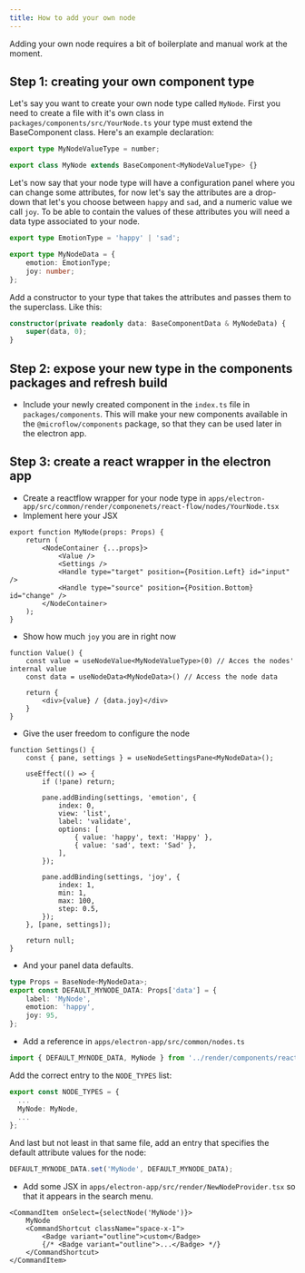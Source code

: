 ```yaml
---
title: How to add your own node
---
```


Adding your own node requires a bit of boilerplate and manual work at the moment.

## Step 1: creating your own component type

Let's say you want to create your own node type called `MyNode`. First you need to create a file with it's own class in `packages/components/src/YourNode.ts` your type must extend the BaseComponent class. Here's an example declaration:

```ts
export type MyNodeValueType = number;

export class MyNode extends BaseComponent<MyNodeValueType> {}
```

Let's now say that your node type will have a configuration panel where you can change some attributes, for now let's say the attributes are a drop-down that let's you choose between `happy` and `sad`, and a numeric value we call `joy`. To be able to contain the values of these attributes you will need a data type associated to your node.

```ts
export type EmotionType = 'happy' | 'sad';

export type MyNodeData = {
	emotion: EmotionType;
	joy: number;
};
```

Add a constructor to your type that takes the attributes and passes them to the superclass. Like this:

```ts
constructor(private readonly data: BaseComponentData & MyNodeData) {
	super(data, 0);
}
```

## Step 2: expose your new type in the components packages and refresh build

- Include your newly created component in the `index.ts` file in `packages/components`. This will make your new components available in the `@microflow/components` package, so that they can be used later in the electron app.

## Step 3: create a react wrapper in the electron app

- Create a reactflow wrapper for your node type in `apps/electron-app/src/common/render/componenets/react-flow/nodes/YourNode.tsx`
- Implement here your JSX

```tsx
export function MyNode(props: Props) {
	return (
		<NodeContainer {...props}>
			<Value />
			<Settings />
			<Handle type="target" position={Position.Left} id="input" />
			<Handle type="source" position={Position.Bottom} id="change" />
		</NodeContainer>
	);
}
```

- Show how much `joy` you are in right now

```tsx
function Value() {
    const value = useNodeValue<MyNodeValueType>(0) // Acces the nodes' internal value
    const data = useNodeData<MyNodeData>() // Access the node data

    return {
        <div>{value} / {data.joy}</div>
    }
}
```

- Give the user freedom to configure the node

```tsx
function Settings() {
	const { pane, settings } = useNodeSettingsPane<MyNodeData>();

	useEffect(() => {
		if (!pane) return;

		pane.addBinding(settings, 'emotion', {
			index: 0,
			view: 'list',
			label: 'validate',
			options: [
				{ value: 'happy', text: 'Happy' },
				{ value: 'sad', text: 'Sad' },
			],
		});

		pane.addBinding(settings, 'joy', {
			index: 1,
			min: 1,
			max: 100,
			step: 0.5,
		});
	}, [pane, settings]);

	return null;
}
```

- And your panel data defaults.

```ts
type Props = BaseNode<MyNodeData>;
export const DEFAULT_MYNODE_DATA: Props['data'] = {
	label: 'MyNode',
	emotion: 'happy',
	joy: 95,
};
```

- Add a reference in `apps/electron-app/src/common/nodes.ts`

```ts
import { DEFAULT_MYNODE_DATA, MyNode } from '../render/components/react-flow/nodes/MyNode';
```

Add the correct entry to the `NODE_TYPES` list:

```ts
export const NODE_TYPES = {
  ...
  MyNode: MyNode,
  ...
};
```

And last but not least in that same file, add an entry that specifies the default attribute values for the node:

```ts
DEFAULT_MYNODE_DATA.set('MyNode', DEFAULT_MYNODE_DATA);
```

- Add some JSX in `apps/electron-app/src/render/NewNodeProvider.tsx` so that it appears in the search menu.

```tsx
<CommandItem onSelect={selectNode('MyNode')}>
    MyNode
    <CommandShortcut className="space-x-1">
    	<Badge variant="outline">custom</Badge>
        {/* <Badge variant="outline">...</Badge> */}
    </CommandShortcut>
</CommandItem>
```
